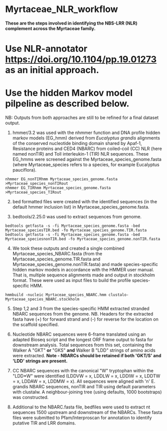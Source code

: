 # Myrtaceae_NLR_workflow

**These are the steps involved in identifying the NBS-LRR (NLR) complement across the Myrtaceae family.**

# Use NLR-annotator https://doi.org/10.1104/pp.19.01273 as an initial approach.
# Use the hidden Markov model pilpeline as described below.

NB: Outputs from both approaches are still to be refined for a final dataset output.


1. hmmer/3.2 was used with the nhmmer function and DNA profile hidden markov models (EG_hmm) derived from *Eucalyptus grandis* alignments of the conserved nucleotide binding domain shared by Apaf-1, Resistance proteins and CED4 (NBARC) from coiled-coil (CC) NLR (here named nonTIR) and Toll interleukin-1 (TIR) NLR sequences. These EG_hmms were screened against the Myrtaceae_species_genome.fasta (where Myrtaceae_species refers to a species, for example Eucalyptus pauciflora). 

```
nhmmer EG_nonTIRhmm Myrtaceae_species_genome.fasta >Myrtaceae_species_nonTIRout
nhmmer EG_TIRhmm Myrtaceae_species_genome.fasta >Myrtaceae_species_TIRout
```

2. bed formatted files were created with the identified sequences (in the default hmmer inclusion list) in Myrtaceae_species_genome.fasta.

3. bedtools/2.25.0 was used to extract sequences from genome.

```
bedtools getfasta -s -fi Myrtaceae_species_genome.fasta -bed Myrtaceae_speciesTIR.bed -fo Myrtaceae_species_genome.TIR.fasta
bedtools getfasta -s -fi Myrtaceae_species_genome.fasta -bed Myrtaceae_speciesnonTIR.bed -fo Myrtaceae_species_genome.nonTIR.fasta
```

4. We took these outputs and created a single combined Myrtaceae_species_NBARC.fasta (from the Myrtaceae_species_genome.TIR.fasta and Myrtaceae_species_genome.nonTIR.fasta) and made species-specific hidden markov models in accordance with the HMMER user manual. That is, multiple sequence alignments made and output in stockholm format. These were used as input files to build the profile species-specific HMM.

```
hmmbuild -nucleic Myrtaceae_species_NBARC.hmm clustalo-Myrtaceae_species_NBARC.stockholm
```

5. Step 1,2 and 3 from the species-specific HMM extracted stranded NBARC sequences from the genome. NB. Headers for the extracted fasta have (+) for forward strand and (-) for reverse for the location on the scaffold specified.  

6. Nucleotide NBARC sequences were 6-frame translated using an adapted Bioseq script and the longest ORF frame output to fasta for downstream analysis. Total sequences from this set, containing the Walker A "GKT" **or** "GKS" **and** Walker B "LDD" strings of amino acids were extracted. **Note - NBARCs should be retained if both 'GKT/S' and 'LDD' strings are present.** 

8. CC NBARC sequences with the canonical "W" tryptophan within the "LDD*W" were identified (LDDVW = x, LDDLW = x, LDDIW = x, LDDTW = x, LDDAW = x, LDDMW = x). All sequences were aligned with 'n' E. grandis NBARC sequences, nonTIR and TIR using default parameters with clustalw. A neighbour-joining tree (using defaults, 1000 bootstraps) was constructed.

9. Additional to the NBARC.fasta file, bedfiles were used to extract nt sequences 1500 upstream and downstream of the NBARCs. These fasta files were submitted to Pfam/Interproscan for annotation to identify putative TIR and LRR domains.
